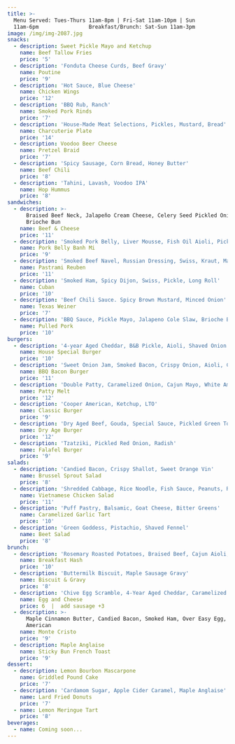 ```yaml
---
title: >-
  Menu Served: Tues-Thurs 11am-8pm | Fri-Sat 11am-10pm | Sun
  11am-6pm                Breakfast/Brunch: Sat-Sun 11am-3pm
image: /img/img-2087.jpg
snacks:
  - description: Sweet Pickle Mayo and Ketchup
    name: Beef Tallow Fries
    price: '5'
  - description: 'Fonduta Cheese Curds, Beef Gravy'
    name: Poutine
    price: '9'
  - description: 'Hot Sauce, Blue Cheese'
    name: Chicken Wings
    price: '12'
  - description: 'BBQ Rub, Ranch'
    name: Smoked Pork Rinds
    price: '7'
  - description: 'House-Made Meat Selections, Pickles, Mustard, Bread'
    name: Charcuterie Plate
    price: '14'
  - description: Voodoo Beer Cheese
    name: Pretzel Braid
    price: '7'
  - description: 'Spicy Sausage, Corn Bread, Honey Butter'
    name: Beef Chili
    price: '8'
  - description: 'Tahini, Lavash, Voodoo IPA'
    name: Hop Hummus
    price: '8'
sandwiches:
  - description: >-
      Braised Beef Neck, Jalapeño Cream Cheese, Celery Seed Pickled Onion,
      Brioche Bun
    name: Beef & Cheese
    price: '11'
  - description: 'Smoked Pork Belly, Liver Mousse, Fish Oil Aioli, Pickled Veg, Cilantro'
    name: Pork Belly Banh Mi
    price: '9'
  - description: 'Smoked Beef Navel, Russian Dressing, Swiss, Kraut, Marble Rye'
    name: Pastrami Reuben
    price: '11'
  - description: 'Smoked Ham, Spicy Dijon, Swiss, Pickle, Long Roll'
    name: Cuban
    price: '10'
  - description: 'Beef Chili Sauce. Spicy Brown Mustard, Minced Onion'
    name: Texas Weiner
    price: '7'
  - description: 'BBQ Sauce, Pickle Mayo, Jalapeno Cole Slaw, Brioche Bun'
    name: Pulled Pork
    price: '10'
burgers:
  - description: '4-year Aged Cheddar, B&B Pickle, Aioli, Shaved Onion'
    name: House Special Burger
    price: '10'
  - description: 'Sweet Onion Jam, Smoked Bacon, Crispy Onion, Aioli, Cooper American'
    name: BBQ Bacon Burger
    price: '11'
  - description: 'Double Patty, Caramelized Onion, Cajun Mayo, White American, Rye Bread'
    name: Patty Melt
    price: '12'
  - description: 'Cooper American, Ketchup, LTO'
    name: Classic Burger
    price: '9'
  - description: 'Dry Aged Beef, Gouda, Special Sauce, Pickled Green Tomato'
    name: Dry Age Burger
    price: '12'
  - description: 'Tzatziki, Pickled Red Onion, Radish'
    name: Falafel Burger
    price: '9'
salads:
  - description: 'Candied Bacon, Crispy Shallot, Sweet Orange Vin'
    name: Brussel Sprout Salad
    price: '8'
  - description: 'Shredded Cabbage, Rice Noodle, Fish Sauce, Peanuts, Rau Ram'
    name: Vietnamese Chicken Salad
    price: '11'
  - description: 'Puff Pastry, Balsamic, Goat Cheese, Bitter Greens'
    name: Caramelized Garlic Tart
    price: '10'
  - description: 'Green Goddess, Pistachio, Shaved Fennel'
    name: Beet Salad
    price: '8'
brunch:
  - description: 'Rosemary Roasted Potatoes, Braised Beef, Cajun Aioli, Sunny Egg'
    name: Breakfast Hash
    price: '10'
  - description: 'Buttermilk Biscuit, Maple Sausage Gravy'
    name: Biscuit & Gravy
    price: '8'
  - description: 'Chive Egg Scramble, 4-Year Aged Cheddar, Caramelized Onion, Aioli'
    name: Egg and Cheese
    price: 6  |  add sausage +3
  - description: >-
      Maple Cinnamon Butter, Candied Bacon, Smoked Ham, Over Easy Egg, Cooper
      American
    name: Monte Cristo
    price: '9'
  - description: Maple Anglaise
    name: Sticky Bun French Toast
    price: '9'
dessert:
  - description: Lemon Bourbon Mascarpone
    name: Griddled Pound Cake
    price: '7'
  - description: 'Cardamom Sugar, Apple Cider Caramel, Maple Anglaise'
    name: Lard Fried Donuts
    price: '7'
  - name: Lemon Meringue Tart
    price: '8'
beverages:
  - name: Coming soon...
---
```


